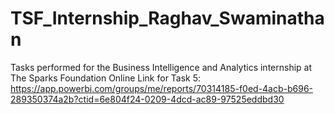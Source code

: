 # TSF_Internship_Raghav_Swaminathan
Tasks performed for the Business Intelligence and Analytics internship at The  Sparks Foundation
Online Link for Task 5: https://app.powerbi.com/groups/me/reports/70314185-f0ed-4acb-b696-289350374a2b?ctid=6e804f24-0209-4dcd-ac89-97525eddbd30
